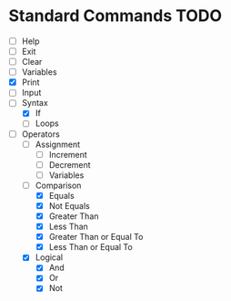 # Standard Commands TODO

- [ ] Help
- [ ] Exit
- [ ] Clear
- [ ] Variables
- [x] Print
- [ ] Input
- [ ] Syntax
  - [x] If
  - [ ] Loops
- [ ] Operators
  - [ ] Assignment
    - [ ] Increment
    - [ ] Decrement
    - [ ] Variables
  - [ ] Comparison
    - [x] Equals
    - [x] Not Equals
    - [x] Greater Than
    - [x] Less Than
    - [x] Greater Than or Equal To
    - [x] Less Than or Equal To
  - [x] Logical
    - [x] And
    - [x] Or
    - [x] Not
